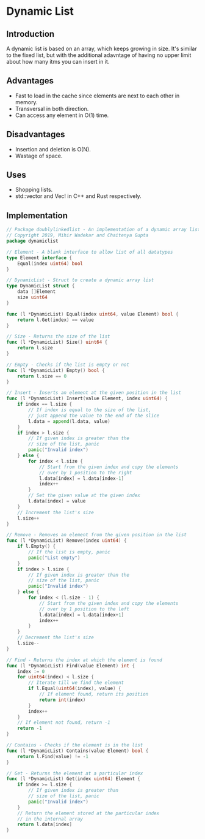 # Dynamic List

## Introduction
A dynamic list is based on an array, which keeps growing in size. It's similar to the fixed list, but with the additional adavntage of having no upper limit about how many itms you can insert in it.

## Advantages
- Fast to load in the cache since elements are next to each other in memory.
- Transversal in both direction.
- Can access any element in O(1) time.

## Disadvantages
- Insertion and deletion is O(N).
- Wastage of space.

## Uses
- Shopping lists.
- std::vector and Vec! in C++ and Rust respectively.

## Implementation

```go
// Package doublylinkedlist - An implementation of a dynamic array list
// Copyright 2019, Mihir Wadekar and Chaitenya Gupta
package dynamiclist

// Element - A blank interface to allow list of all datatypes
type Element interface {
	Equal(index uint64) bool
}

// DynamicList - Struct to create a dynamic array list
type DynamicList struct {
	data []Element
	size uint64
}

func (l *DynamicList) Equal(index uint64, value Element) bool {
	return l.Get(index) == value
}

// Size - Returns the size of the list
func (l *DynamicList) Size() uint64 {
	return l.size
}

// Empty - Checks if the list is empty or not
func (l *DynamicList) Empty() bool {
	return l.size == 0
}

// Insert - Inserts an element at the given position in the list
func (l *DynamicList) Insert(value Element, index uint64) {
	if index == l.size {
		// If index is equal to the size of the list,
		// just append the value to the end of the slice
		l.data = append(l.data, value)
	}
	if index > l.size {
		// If given index is greater than the
		// size of the list, panic
		panic("Invalid index")
	} else {
		for index < l.size {
			// Start from the given index and copy the elements
			// over by 1 position to the right
			l.data[index] = l.data[index-1]
			index++
		}
		// Set the given value at the given index
		l.data[index] = value
	}
	// Increment the list's size
	l.size++
}

// Remove - Removes an element from the given position in the list
func (l *DynamicList) Remove(index uint64) {
	if l.Empty() {
		// If the list is empty, panic
		panic("List empty")
	}
	if index > l.size {
		// If given index is greater than the
		// size of the list, panic
		panic("Invalid index")
	} else {
		for index < (l.size - 1) {
			// Start from the given index and copy the elements
			// over by 1 position to the left
			l.data[index] = l.data[index+1]
			index++
		}
	}
	// Decrement the list's size
	l.size--
}

// Find - Returns the index at which the element is found
func (l *DynamicList) Find(value Element) int {
	index := 0
	for uint64(index) < l.size {
		// Iterate till we find the element
		if l.Equal(uint64(index), value) {
			// If element found, return its position
			return int(index)
		}
		index++
	}
	// If element not found, return -1
	return -1
}

// Contains - Checks if the element is in the list
func (l *DynamicList) Contains(value Element) bool {
	return l.Find(value) != -1
}

// Get - Returns the element at a particular index
func (l *DynamicList) Get(index uint64) Element {
	if index >= l.size {
		// If given index is greater than
		// size of the list, panic
		panic("Invalid index")
	}
	// Return the element stored at the particular index
	// in the internal array
	return l.data[index]
}

```